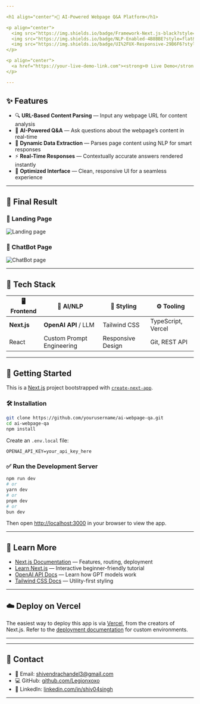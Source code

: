 ```yaml
---

<h1 align="center">🧠 AI-Powered Webpage Q&A Platform</h1>

<p align="center">
  <img src="https://img.shields.io/badge/Framework-Next.js-black?style=flat&logo=next.js&logoColor=white" />
  <img src="https://img.shields.io/badge/NLP-Enabled-4B8BBE?style=flat&logo=OpenAI&logoColor=white" />
  <img src="https://img.shields.io/badge/UI%2FUX-Responsive-29B6F6?style=flat&logo=tailwindcss&logoColor=white" />
</p>

<p align="center">
  <a href="https://your-live-demo-link.com"><strong>🌐 Live Demo</strong></a> •
</p>

---
```


## ✨ Features

* 🔍 **URL-Based Content Parsing** — Input any webpage URL for content analysis
* 🤖 **AI-Powered Q\&A** — Ask questions about the webpage’s content in real-time
* 🧠 **Dynamic Data Extraction** — Parses page content using NLP for smart responses
* ⚡ **Real-Time Responses** — Contextually accurate answers rendered instantly
* 🎨 **Optimized Interface** — Clean, responsive UI for a seamless experience

---

## 📸 Final Result

### 🔹 Landing Page

![Landing page](https://github.com/user-attachments/assets/ea7eddc3-d522-4d65-a9de-4d5593a84baa)

### 🔹 ChatBot Page

![ChatBot page](https://github.com/user-attachments/assets/f711b887-41c4-4683-958d-7b5baf3eedcc)

---

## 🧱 Tech Stack

| 🖥️ Frontend | 🧠 AI/NLP                 | 🎨 Styling        | ⚙️ Tooling         |
| ------------ | ------------------------- | ----------------- | ------------------ |
| **Next.js**  | **OpenAI API** / LLM      | Tailwind CSS      | TypeScript, Vercel |
| React        | Custom Prompt Engineering | Responsive Design | Git, REST API      |

---

## 🚀 Getting Started

This is a [Next.js](https://nextjs.org/) project bootstrapped with [`create-next-app`](https://github.com/vercel/next.js/tree/canary/packages/create-next-app).

### 🛠️ Installation

```bash
git clone https://github.com/yourusername/ai-webpage-qa.git
cd ai-webpage-qa
npm install
```

Create an `.env.local` file:

```env
OPENAI_API_KEY=your_api_key_here
```

### ✅ Run the Development Server

```bash
npm run dev
# or
yarn dev
# or
pnpm dev
# or
bun dev
```

Then open [http://localhost:3000](http://localhost:3000) in your browser to view the app.

---

## 🧠 Learn More

* [Next.js Documentation](https://nextjs.org/docs) — Features, routing, deployment
* [Learn Next.js](https://nextjs.org/learn) — Interactive beginner-friendly tutorial
* [OpenAI API Docs](https://platform.openai.com/docs) — Learn how GPT models work
* [Tailwind CSS Docs](https://tailwindcss.com/docs) — Utility-first styling

---

## ☁️ Deploy on Vercel

The easiest way to deploy this app is via [Vercel](https://vercel.com/new), from the creators of Next.js.
Refer to the [deployment documentation](https://nextjs.org/docs/deployment) for custom environments.

---

---

## 🤝 Contact

* 📧 Email: [shivendrachandel3@gmail.com](mailto:shivendrachandel3@gmail.com)
* 💻 GitHub: [github.com/Legionxoxo](https://github.com/Legionxoxo)
* 🔗 LinkedIn: [linkedin.com/in/shiv04singh](https://www.linkedin.com/in/shiv04singh)

---

